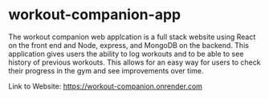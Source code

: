 # workout-companion-app
The workout companion web applcation is a full stack website using React on the front end and Node, express, and MongoDB on the backend. This application gives users the ability to log workouts and to be able to see history of previous workouts. This allows for an easy way for users to check their progress in the gym and see improvements over time.

Link to Website: https://workout-companion.onrender.com
